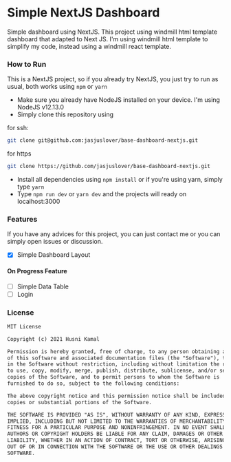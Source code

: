 # Simple NextJS Dashboard

Simple dashboard using NextJS. This project using windmill html template dashboard that adapted to Next JS. I'm using windmill html template to simplify my code, instead using a windmill react template.

### How to Run
This is a NextJS project, so if you already try NextJS, you just try to run as usual, both works using `npm` or `yarn`
- Make sure you already have NodeJS installed on your device. I'm using NodeJS v12.13.0
- Simply clone this repository using 

for ssh:
```bash
git clone git@github.com:jasjuslover/base-dashboard-nextjs.git
``` 
for https
```bash
git clone https://github.com/jasjuslover/base-dashboard-nextjs.git
```

- Install all dependencies using `npm install` or if you're using yarn, simply type `yarn`
- Type `npm run dev` or `yarn dev` and the projects will ready on localhost:3000

### Features
If you have any advices for this project, you can just contact me or you can simply open issues or discussion.
* [x] Simple Dashboard Layout

#### On Progress Feature
* [ ] Simple Data Table
* [ ] Login

### License
```xml
MIT License

Copyright (c) 2021 Husni Kamal

Permission is hereby granted, free of charge, to any person obtaining a copy
of this software and associated documentation files (the "Software"), to deal
in the Software without restriction, including without limitation the rights
to use, copy, modify, merge, publish, distribute, sublicense, and/or sell
copies of the Software, and to permit persons to whom the Software is
furnished to do so, subject to the following conditions:

The above copyright notice and this permission notice shall be included in all
copies or substantial portions of the Software.

THE SOFTWARE IS PROVIDED "AS IS", WITHOUT WARRANTY OF ANY KIND, EXPRESS OR
IMPLIED, INCLUDING BUT NOT LIMITED TO THE WARRANTIES OF MERCHANTABILITY,
FITNESS FOR A PARTICULAR PURPOSE AND NONINFRINGEMENT. IN NO EVENT SHALL THE
AUTHORS OR COPYRIGHT HOLDERS BE LIABLE FOR ANY CLAIM, DAMAGES OR OTHER
LIABILITY, WHETHER IN AN ACTION OF CONTRACT, TORT OR OTHERWISE, ARISING FROM,
OUT OF OR IN CONNECTION WITH THE SOFTWARE OR THE USE OR OTHER DEALINGS IN THE
SOFTWARE.
```
